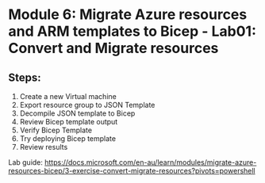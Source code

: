 # Module 6: Migrate Azure resources and ARM templates to Bicep - Lab01: Convert and Migrate resources
## Steps:
1. Create a new Virtual machine
2. Export resource group to JSON Template
3. Decompile JSON template to Bicep
4. Review Bicep template output
5. Verify Bicep Template
6. Try deploying Bicep template
7. Review results

Lab guide: https://docs.microsoft.com/en-au/learn/modules/migrate-azure-resources-bicep/3-exercise-convert-migrate-resources?pivots=powershell
